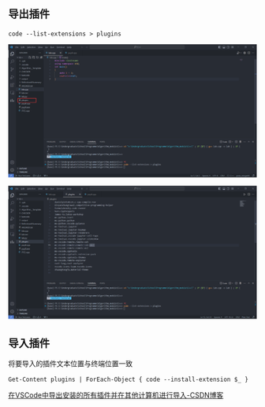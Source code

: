 ## 导出插件

```shell
code --list-extensions > plugins
```

![image-20240119140006615](vscode%E5%AF%BC%E5%87%BA%E3%80%81%E5%AF%BC%E5%85%A5%E5%85%A8%E9%83%A8%E6%8F%92%E4%BB%B6.assets/image-20240119140006615.png)

![image-20240119140020689](vscode%E5%AF%BC%E5%87%BA%E3%80%81%E5%AF%BC%E5%85%A5%E5%85%A8%E9%83%A8%E6%8F%92%E4%BB%B6.assets/image-20240119140020689.png)

## 导入插件

将要导入的插件文本位置与终端位置一致

```shell
Get-Content plugins | ForEach-Object { code --install-extension $_ }
```





[在VSCode中导出安装的所有插件并在其他计算机进行导入-CSDN博客](https://blog.csdn.net/weixin_42064877/article/details/131610718?ops_request_misc=%7B%22request%5Fid%22%3A%22170564341016800213050560%22%2C%22scm%22%3A%2220140713.130102334..%22%7D&request_id=170564341016800213050560&biz_id=0&utm_medium=distribute.pc_search_result.none-task-blog-2~all~baidu_landing_v2~default-1-131610718-null-null.142^v99^pc_search_result_base3&utm_term=vscode如何导出安装的插件&spm=1018.2226.3001.4187)

